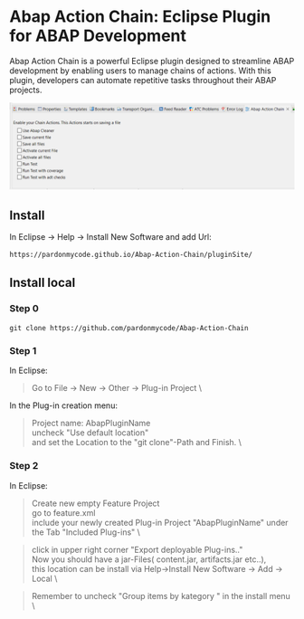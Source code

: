 # Abap Action Chain: Eclipse Plugin for ABAP Development ##

Abap Action Chain is a powerful Eclipse plugin designed to streamline ABAP development by enabling users to manage chains of actions. 
With this plugin, developers can automate repetitive tasks throughout their ABAP projects.

![Action Chain](ActionChain.PNG "Action Chain")


##  Install 
In Eclipse -> Help -> Install New Software and add Url: 

	https://pardonmycode.github.io/Abap-Action-Chain/pluginSite/



##  Install local 
### Step 0

	git clone https://github.com/pardonmycode/Abap-Action-Chain

### Step 1
In Eclipse: 
>	Go to File -> New -> Other -> Plug-in Project \
	
In the Plug-in creation menu:
>   Project name: AbapPluginName  \
>		uncheck "Use default location" \
>		and set the Location to the "git clone"-Path and Finish. \
	

### Step 2
In Eclipse: 
> 
> Create new empty Feature Project \
> go to feature.xml  \
> include your newly created Plug-in Project "AbapPluginName" under the Tab "Included Plug-ins"  \

> click in upper right corner "Export deployable Plug-ins.." \
> Now you should have a jar-Files( content.jar, artifacts.jar etc..), \
> this location can be install via Help->Install New Software -> Add -> Local  \

> Remember to uncheck "Group items by kategory " in the install menu  \




